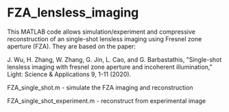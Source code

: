 # FZA_lensless_imaging
This MATLAB code allows simulation/experiment and compressive reconstruction of an single-shot lensless imaging using Fresnel zone aperture (FZA). They are based on the paper:

J. Wu, H. Zhang, W. Zhang, G. Jin, L. Cao, and G. Barbastathis, "Single-shot lensless imaging with fresnel zone aperture and incoherent illumination," Light: Science & Applications 9, 1-11 (2020).

FZA_single_shot.m	- simulate the FZA imaging and reconstruction

FZA_single_shot_experiment.m	- reconstruct from experimental image

